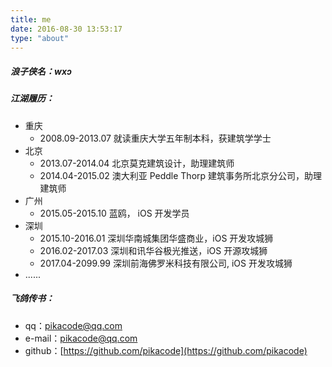 ```yaml
---
title: me
date: 2016-08-30 13:53:17
type: "about"
---
```

##### 浪子侠名：wxɔ

##### 江湖履历：

- 重庆
  - 2008.09-2013.07      就读重庆大学五年制本科，获建筑学学士
- 北京
  - 2013.07-2014.04      北京莫克建筑设计，助理建筑师
  - 2014.04-2015.02      澳大利亚 Peddle Thorp 建筑事务所北京分公司，助理建筑师
- 广州
  - 2015.05-2015.10      蓝鸥， iOS 开发学员
- 深圳
  - 2015.10-2016.01      深圳华南城集团华盛商业，iOS 开发攻城狮
  - 2016.02-2017.03      深圳和讯华谷极光推送，iOS 开源攻城狮
  - 2017.04-2099.99      深圳前海佛罗米科技有限公司, iOS 开发攻城狮
- ......

##### 飞鸽传书：

- qq：<a target="_blank" href="http://sighttp.qq.com/authd?IDKEY=0d126f9c6d58e68a8b1b0d0fc05c5c52fd69f257b4a81e37">pikacode@qq.com</a>
- e-mail：<a href="mailto:pikacode@qq.com">pikacode@qq.com</a>
- github：[https://github.com/pikacode](https://github.com/pikacode)



